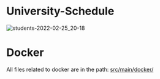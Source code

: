 # University-Schedule
![students-2022-02-25_20-18](https://user-images.githubusercontent.com/84989172/155774827-18d13d1a-18a8-400f-9473-b8dae39a8ba4.png)
<h1>Docker</h2>
All files related to docker are in the path: <a href="https://github.com/daniilgrebenuk/University-Schedule/tree/master/src/main/docker" target="_blank">src/main/docker/</a>
